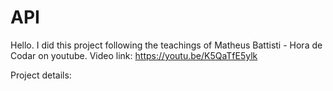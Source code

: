 # API
Hello. I did this project following the teachings of Matheus Battisti - Hora de Codar on youtube. Video link: https://youtu.be/K5QaTfE5ylk

Project details: 
